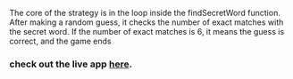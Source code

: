 The core of the strategy is in the loop inside the findSecretWord function. After making a random guess, it checks the number of exact matches with the secret word. If the number of exact matches is 6, it means the guess is correct, and the game ends

### check out the live app [here](https://priyanka23-brs.github.io/array-assignment/).
